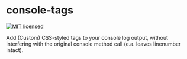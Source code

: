 # console-tags

[![MIT licensed](https://img.shields.io/badge/license-MIT-blue.svg)](https://raw.githubusercontent.com/snobbyfox/console-log-plus/master/LICENSE)

Add (Custom) CSS-styled tags to your console log output, without interfering with the original console method call (e.a. leaves linenumber intact).
